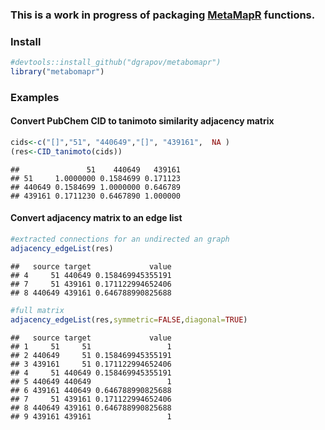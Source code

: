 
### This is a work in progress of packaging **[MetaMapR](http://dgrapov.github.io/MetaMapR/)** functions.

### Install

```r
#devtools::install_github("dgrapov/metabomapr")
library("metabomapr")
```

### Examples
#### Convert PubChem CID to tanimoto similarity adjacency matrix

```r
cids<-c("[]","51", "440649","[]", "439161",  NA )
(res<-CID_tanimoto(cids))
```

```
##               51    440649   439161
## 51     1.0000000 0.1584699 0.171123
## 440649 0.1584699 1.0000000 0.646789
## 439161 0.1711230 0.6467890 1.000000
```

#### Convert adjacency matrix to an edge list

```r
#extracted connections for an undirected an graph
adjacency_edgeList(res)
```

```
##   source target             value
## 4     51 440649 0.158469945355191
## 7     51 439161 0.171122994652406
## 8 440649 439161 0.646788990825688
```

```r
#full matrix
adjacency_edgeList(res,symmetric=FALSE,diagonal=TRUE)
```

```
##   source target             value
## 1     51     51                 1
## 2 440649     51 0.158469945355191
## 3 439161     51 0.171122994652406
## 4     51 440649 0.158469945355191
## 5 440649 440649                 1
## 6 439161 440649 0.646788990825688
## 7     51 439161 0.171122994652406
## 8 440649 439161 0.646788990825688
## 9 439161 439161                 1
```
